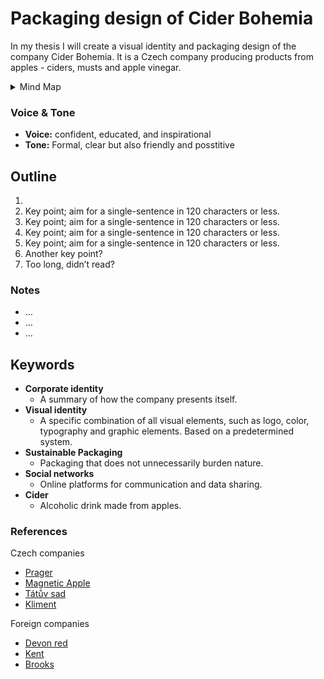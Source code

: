 
# Packaging design of Cider Bohemia 

In my thesis I will create a visual identity and packaging design of the company Cider Bohemia. It is a Czech company producing products from apples - ciders, musts and apple vinegar.

<details>
  <summary>Mind Map</summary>

  ![Gray box placeholder image, for position only.](./thesis-mind-map.png)
</details>

### Voice & Tone

- **Voice:** confident, educated, and inspirational
- **Tone:** Formal, clear but also friendly and posstitive 

## Outline

1. 
2. Key point; aim for a single-sentence in 120 characters or less.
3. Key point; aim for a single-sentence in 120 characters or less.
4. Key point; aim for a single-sentence in 120 characters or less.
5. Key point; aim for a single-sentence in 120 characters or less.
6. Another key point?
7. Too long, didn’t read?

### Notes

- …
- …
- …

## Keywords

- **Corporate identity**
  - A summary of how the company presents itself.
- **Visual identity**
  - A specific combination of all visual elements, such as logo, color, typography and graphic elements. Based on a predetermined system.
- **Sustainable Packaging**
  - Packaging that does not unnecessarily burden nature.
- **Social networks**
  - Online platforms for communication and data sharing.
- **Cider**
  - Alcoholic drink made from apples.

### References

Czech companies
- [Prager](https://www.pragercider.cz)
- [Magnetic Apple](http://magneticapple.cz)
- [Tátův sad](https://www.tatuvsad.cz)
- [Kliment](http://eshop.cidrerie.cz)

Foreign companies
- [Devon red](https://www.sandfordorchards.co.uk/product/devon-red/)
- [Kent](https://www.kentcider.co.uk)
- [Brooks](http://brooksdrycider.com)
